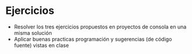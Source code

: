 # Ejercicios

- Resolver los tres ejercicios propuestos en proyectos de consola en una misma solución
- Aplicar buenas practicas programación y sugerencias (de código fuente) vistas en clase 
